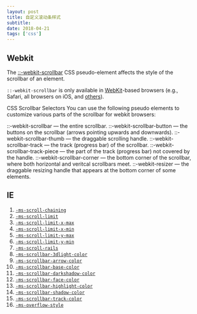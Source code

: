```yaml
---
layout: post
title: 自定义滚动条样式
subtitle:
date: 2018-04-21
tags: ['css']
---
```

Webkit
---
The [::-webkit-scrollbar](https://developer.mozilla.org/en-US/docs/Web/CSS/::-webkit-scrollbar) CSS pseudo-element affects the style of the scrollbar of an element.

`::-webkit-scrollbar` is only available in [WebKit](https://webkit.org/ "https://webkit.org")-based browsers (e.g., Safari, all browsers on iOS, and [others](https://en.wikipedia.org/wiki/List_of_web_browsers#WebKit-based)).


CSS Scrollbar Selectors
You can use the following pseudo elements to customize various parts of the scrollbar for webkit browsers:

::-webkit-scrollbar — the entire scrollbar.
::-webkit-scrollbar-button — the buttons on the scrollbar (arrows pointing upwards and downwards).
::-webkit-scrollbar-thumb — the draggable scrolling handle.
::-webkit-scrollbar-track — the track (progress bar) of the scrollbar.
::-webkit-scrollbar-track-piece — the part of the track (progress bar) not covered by the handle.
::-webkit-scrollbar-corner — the bottom corner of the scrollbar, where both horizontal and veritcal scrollbars meet.
::-webkit-resizer — the draggable resizing handle that appears at the bottom corner of some elements.

IE
---
1. [`-ms-scroll-chaining`](https://developer.mozilla.org/en-US/docs/Web/CSS/-ms-scroll-chaining "The -ms-scroll-chaining CSS property is a Microsoft extension that specifies the scrolling behavior that occurs when a user hits the scroll limit during a manipulation.")
2.  [`-ms-scroll-limit`](https://developer.mozilla.org/en-US/docs/Web/CSS/-ms-scroll-limit "The -ms-scroll-limit CSS property is a Microsoft extension that specifies values for the -ms-scroll-limit-x-min, -ms-scroll-limit-y-min, -ms-scroll-limit-x-max, and -ms-scroll-limit-y-max properties.")
3.  [`-ms-scroll-limit-x-max`](https://developer.mozilla.org/en-US/docs/Web/CSS/-ms-scroll-limit-x-max "The -ms-scroll-limit-x-max CSS property is a Microsoft extension that specifies the maximum value for the Element.scrollLeft property.")
4.  [`-ms-scroll-limit-x-min`](https://developer.mozilla.org/en-US/docs/Web/CSS/-ms-scroll-limit-x-min "The -ms-scroll-limit-x-min CSS property is a Microsoft extension that specifies the minimum value for the Element.scrollLeft property.")
5.  [`-ms-scroll-limit-y-max`](https://developer.mozilla.org/en-US/docs/Web/CSS/-ms-scroll-limit-y-max "The -ms-scroll-limit-y-max CSS property is a Microsoft extension that specifies the maximum value for the scrollTop property.")
6.  [`-ms-scroll-limit-y-min`](https://developer.mozilla.org/en-US/docs/Web/CSS/-ms-scroll-limit-y-min "The -ms-scroll-limit-y-min CSS property is a Microsoft extension that specifies the minimum value for the scrollTop property.")
7.  [`-ms-scroll-rails`](https://developer.mozilla.org/en-US/docs/Web/CSS/-ms-scroll-rails "The -ms-scroll-rails CSS property is a Microsoft extension that specifies whether scrolling locks to the primary axis of motion.")
8.  [`-ms-scrollbar-3dlight-color`](https://developer.mozilla.org/en-US/docs/Web/CSS/-ms-scrollbar-3dlight-color "The -ms-scrollbar-3dlight-color CSS property is a Microsoft extension specifying the color of the top and left edges of the scroll box and scroll arrows of a scroll bar.")
9.  [`-ms-scrollbar-arrow-color`](https://developer.mozilla.org/en-US/docs/Web/CSS/-ms-scrollbar-arrow-color "The -ms-scrollbar-arrow-color CSS property is a Microsoft extension that specifies the color of the arrow elements of a scroll arrow.")
10.  [`-ms-scrollbar-base-color`](https://developer.mozilla.org/en-US/docs/Web/CSS/-ms-scrollbar-base-color "The -ms-scrollbar-base-color CSS property is a Microsoft extension that specifies the base color of the main elements of a scroll bar.")
11.  [`-ms-scrollbar-darkshadow-color`](https://developer.mozilla.org/en-US/docs/Web/CSS/-ms-scrollbar-darkshadow-color "The -ms-scrollbar-darkshadow-color CSS property is a Microsoft extension that specifies the color of a scroll bar's gutter.")
12.  [`-ms-scrollbar-face-color`](https://developer.mozilla.org/en-US/docs/Web/CSS/-ms-scrollbar-face-color "The -ms-scrollbar-face-color CSS property is a Microsoft extension that specifies the color of the scroll box and scroll arrows of a scroll bar.")
13.  [`-ms-scrollbar-highlight-color`](https://developer.mozilla.org/en-US/docs/Web/CSS/-ms-scrollbar-highlight-color "The -ms-scrollbar-highlight-color CSS property is a Microsoft extension that specifies the color of the slider tray, the top and left edges of the scroll box, and the scroll arrows of a scroll bar.")
14.  [`-ms-scrollbar-shadow-color`](https://developer.mozilla.org/en-US/docs/Web/CSS/-ms-scrollbar-shadow-color "The -ms-scrollbar-shadow-color CSS property is a Microsoft extension that specifies the color of the bottom and right edges of the scroll box and scroll arrows of a scroll bar.")
15.  [`-ms-scrollbar-track-color`](https://developer.mozilla.org/en-US/docs/Web/CSS/-ms-scrollbar-track-color "The -ms-scrollbar-track-color CSS property is a Microsoft extension that specifies the color of the track element of a scrollbar.")
16. [`-ms-overflow-style`](https://developer.mozilla.org/en-US/docs/Web/CSS/-ms-overflow-style "The -ms-overflow-style CSS property is a Microsoft extension controlling the behavior of scrollbars when the content of an element overflows.")
